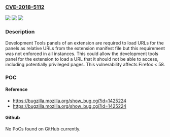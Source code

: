 ### [CVE-2018-5112](https://cve.mitre.org/cgi-bin/cvename.cgi?name=CVE-2018-5112)
![](https://img.shields.io/static/v1?label=Product&message=Firefox&color=blue)
![](https://img.shields.io/static/v1?label=Version&message=%3C%2058%20&color=brighgreen)
![](https://img.shields.io/static/v1?label=Vulnerability&message=Extension%20development%20tools%20panel%20can%20open%20a%20non-relative%20URL%20in%20the%20panel&color=brighgreen)

### Description

Development Tools panels of an extension are required to load URLs for the panels as relative URLs from the extension manifest file but this requirement was not enforced in all instances. This could allow the development tools panel for the extension to load a URL that it should not be able to access, including potentially privileged pages. This vulnerability affects Firefox < 58.

### POC

#### Reference
- https://bugzilla.mozilla.org/show_bug.cgi?id=1425224
- https://bugzilla.mozilla.org/show_bug.cgi?id=1425224

#### Github
No PoCs found on GitHub currently.

